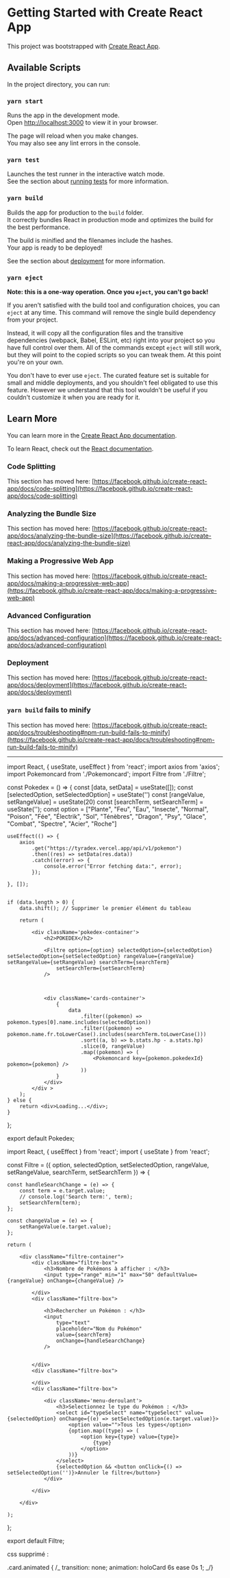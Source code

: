 # Getting Started with Create React App

This project was bootstrapped with [Create React App](https://github.com/facebook/create-react-app).

## Available Scripts

In the project directory, you can run:

### `yarn start`

Runs the app in the development mode.\
Open [http://localhost:3000](http://localhost:3000) to view it in your browser.

The page will reload when you make changes.\
You may also see any lint errors in the console.

### `yarn test`

Launches the test runner in the interactive watch mode.\
See the section about [running tests](https://facebook.github.io/create-react-app/docs/running-tests) for more information.

### `yarn build`

Builds the app for production to the `build` folder.\
It correctly bundles React in production mode and optimizes the build for the best performance.

The build is minified and the filenames include the hashes.\
Your app is ready to be deployed!

See the section about [deployment](https://facebook.github.io/create-react-app/docs/deployment) for more information.

### `yarn eject`

**Note: this is a one-way operation. Once you `eject`, you can't go back!**

If you aren't satisfied with the build tool and configuration choices, you can `eject` at any time. This command will remove the single build dependency from your project.

Instead, it will copy all the configuration files and the transitive dependencies (webpack, Babel, ESLint, etc) right into your project so you have full control over them. All of the commands except `eject` will still work, but they will point to the copied scripts so you can tweak them. At this point you're on your own.

You don't have to ever use `eject`. The curated feature set is suitable for small and middle deployments, and you shouldn't feel obligated to use this feature. However we understand that this tool wouldn't be useful if you couldn't customize it when you are ready for it.

## Learn More

You can learn more in the [Create React App documentation](https://facebook.github.io/create-react-app/docs/getting-started).

To learn React, check out the [React documentation](https://reactjs.org/).

### Code Splitting

This section has moved here: [https://facebook.github.io/create-react-app/docs/code-splitting](https://facebook.github.io/create-react-app/docs/code-splitting)

### Analyzing the Bundle Size

This section has moved here: [https://facebook.github.io/create-react-app/docs/analyzing-the-bundle-size](https://facebook.github.io/create-react-app/docs/analyzing-the-bundle-size)

### Making a Progressive Web App

This section has moved here: [https://facebook.github.io/create-react-app/docs/making-a-progressive-web-app](https://facebook.github.io/create-react-app/docs/making-a-progressive-web-app)

### Advanced Configuration

This section has moved here: [https://facebook.github.io/create-react-app/docs/advanced-configuration](https://facebook.github.io/create-react-app/docs/advanced-configuration)

### Deployment

This section has moved here: [https://facebook.github.io/create-react-app/docs/deployment](https://facebook.github.io/create-react-app/docs/deployment)

### `yarn build` fails to minify

This section has moved here: [https://facebook.github.io/create-react-app/docs/troubleshooting#npm-run-build-fails-to-minify](https://facebook.github.io/create-react-app/docs/troubleshooting#npm-run-build-fails-to-minify)

---

import React, { useState, useEffect } from 'react';
import axios from 'axios';
import Pokemoncard from './Pokemoncard';
import Filtre from './Filtre';

const Pokedex = () => {
const [data, setData] = useState([]);
const [selectedOption, setSelectedOption] = useState('')
const [rangeValue, setRangeValue] = useState(20)
const [searchTerm, setSearchTerm] = useState('');
const option = ["Plante", "Feu", "Eau", "Insecte", "Normal", "Poison", "Fée", "Électrik", "Sol", "Ténèbres", "Dragon", "Psy", "Glace", "Combat", "Spectre", "Acier", "Roche"]

    useEffect(() => {
        axios
            .get("https://tyradex.vercel.app/api/v1/pokemon")
            .then((res) => setData(res.data))
            .catch((error) => {
                console.error("Error fetching data:", error);
            });

    }, []);


    if (data.length > 0) {
        data.shift(); // Supprimer le premier élément du tableau

        return (

            <div className='pokedex-container'>
                <h2>POKEDEX</h2>

                <Filtre option={option} selectedOption={selectedOption} setSelectedOption={setSelectedOption} rangeValue={rangeValue} setRangeValue={setRangeValue} searchTerm={searchTerm}
                    setSearchTerm={setSearchTerm}
                />



                <div className='cards-container'>
                    {
                        data
                            .filter((pokemon) => pokemon.types[0].name.includes(selectedOption))
                            .filter((pokemon) => pokemon.name.fr.toLowerCase().includes(searchTerm.toLowerCase()))
                            .sort((a, b) => b.stats.hp - a.stats.hp)
                            .slice(0, rangeValue)
                            .map((pokemon) => (
                                <Pokemoncard key={pokemon.pokedexId} pokemon={pokemon} />
                            ))
                    }
                </div>
            </div >
        );
    } else {
        return <div>Loading...</div>;
    }

};

export default Pokedex;

import React, { useEffect } from 'react';
import { useState } from 'react';

const Filtre = ({ option, selectedOption, setSelectedOption, rangeValue, setRangeValue, searchTerm, setSearchTerm }) => {

    const handleSearchChange = (e) => {
        const term = e.target.value;
        // console.log('Search term:', term);
        setSearchTerm(term);
    };

    const changeValue = (e) => {
        setRangeValue(e.target.value);
    };

    return (

        <div className="filtre-container">
            <div className="filtre-box">
                <h3>Nombre de Pokémons à afficher : </h3>
                <input type="range" min="1" max="50" defaultValue={rangeValue} onChange={changeValue} />

            </div>
            <div className="filtre-box">

                <h3>Rechercher un Pokémon : </h3>
                <input
                    type="text"
                    placeholder="Nom du Pokémon"
                    value={searchTerm}
                    onChange={handleSearchChange}
                />


            </div>
            <div className="filtre-box">

            </div>
            <div className="filtre-box">

                <div className='menu-deroulant'>
                    <h3>Selectionnez le type du Pokémon : </h3>
                    <select id="typeSelect" name="typeSelect" value={selectedOption} onChange={(e) => setSelectedOption(e.target.value)}>
                        <option value="">Tous les types</option>
                        {option.map((type) => (
                            <option key={type} value={type}>
                                {type}
                            </option>
                        ))}
                    </select>
                    {selectedOption && <button onClick={() => setSelectedOption('')}>Annuler le filtre</button>}
                </div>

            </div>

        </div>

    );

};

export default Filtre;

css supprimé :

.card.animated {
/_ transition: none;
animation: holoCard 6s ease 0s 1; _/}

